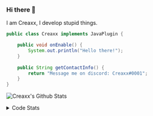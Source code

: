 ### Hi there 👋

I am Creaxx, I develop stupid things. 

```java
public class Creaxx implements JavaPlugin {

    public void onEnable() {
        System.out.println("Hello there!");
    }
    
    public String getContactInfo() {
        return "Message me on discord: Creaxx#0001";
    }
}
```

![Creaxx's Github Stats](https://github-readme-stats.vercel.app/api?username=CreaxxOG&show_icons=true&theme=dark&count_private=true)

<details>
  <summary>Code Stats</summary>

<!--START_SECTION:waka-->
![Code Time](http://img.shields.io/badge/Code%20Time-1%2C087%20hrs%2044%20mins-blue)

![Lines of code](https://img.shields.io/badge/From%20Hello%20World%20I%27ve%20Written-169%20lines%20of%20code-blue)

**🐱 My GitHub Data** 

> 🏆 190 Contributions in the Year 2023
 > 
> 📦 66.2 kB Used in GitHub's Storage 
 > 
> 🚫 Not Opted to Hire
 > 
> 📜 4 Public Repositories 
 > 
> 🔑 2 Private Repositories  
 > 
**I'm an Early 🐤** 

```text
🌞 Morning    53 commits     █░░░░░░░░░░░░░░░░░░░░░░░░   5.9% 
🌆 Daytime    466 commits    █████████████░░░░░░░░░░░░   51.84% 
🌃 Evening    362 commits    ██████████░░░░░░░░░░░░░░░   40.27% 
🌙 Night      18 commits     ░░░░░░░░░░░░░░░░░░░░░░░░░   2.0%

```
📅 **I'm Most Productive on Saturday** 

```text
Monday       83 commits     ██░░░░░░░░░░░░░░░░░░░░░░░   9.23% 
Tuesday      106 commits    ███░░░░░░░░░░░░░░░░░░░░░░   11.79% 
Wednesday    88 commits     ██░░░░░░░░░░░░░░░░░░░░░░░   9.79% 
Thursday     133 commits    ███░░░░░░░░░░░░░░░░░░░░░░   14.79% 
Friday       110 commits    ███░░░░░░░░░░░░░░░░░░░░░░   12.24% 
Saturday     258 commits    ███████░░░░░░░░░░░░░░░░░░   28.7% 
Sunday       121 commits    ███░░░░░░░░░░░░░░░░░░░░░░   13.46%

```


📊 **This Week I Spent My Time On** 

```text
💬 Programming Languages: 
No Activity Tracked This Week

🔥 Editors: 
No Activity Tracked This Week

```

**I Mostly Code in Java** 

```text
Java                     15 repos            █████████████████░░░░░░░░   68.18% 
Kotlin                   6 repos             ██████░░░░░░░░░░░░░░░░░░░   27.27% 
EJS                      1 repo              █░░░░░░░░░░░░░░░░░░░░░░░░   4.55%

```



 Last Updated on 23/01/2023 18:24:21 UTC
<!--END_SECTION:waka-->
</details>
